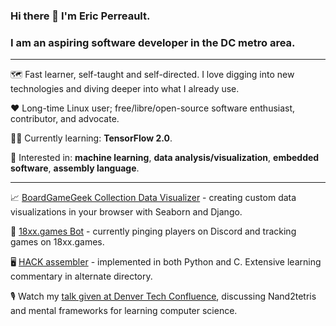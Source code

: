 ### Hi there 👋 I'm Eric Perreault.

### I am an aspiring software developer in the DC metro area.

---

:world_map:  Fast learner, self-taught and self-directed. I love digging into new technologies and diving deeper into what I already use.

:heart:  Long-time Linux user; free/libre/open-source software enthusiast, contributor, and advocate.

:student:  Currently learning: **TensorFlow 2.0**.

:monocle_face:  Interested in: **machine learning**, **data analysis/visualization**, **embedded software**, **assembly language**.

---

:chart_with_upwards_trend:  [BoardGameGeek Collection Data Visualizer](https://github.com/erperreault/django-showcase) - creating custom data visualizations in your browser with Seaborn and Django.

:game_die:  [18xx.games Bot](https://github.com/erperreault/18xxgamesbot) - currently pinging players on Discord and tracking games on 18xx.games.

:desktop_computer:  [HACK assembler](https://github.com/erperreault/hackAssembler_in_C) - implemented in both Python and C. Extensive learning commentary in alternate directory.

:studio_microphone:  Watch my <a href="https://www.youtube.com/watch?v=48XJyE-JkRs">talk given at Denver Tech Confluence</a>, discussing Nand2tetris and mental frameworks for learning computer science.
